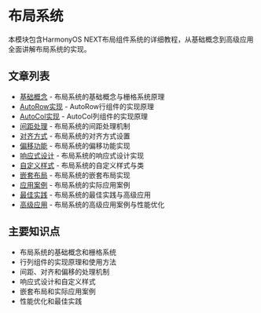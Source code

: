# 布局系统

本模块包含HarmonyOS NEXT布局组件系统的详细教程，从基础概念到高级应用全面讲解布局系统的实现。

## 文章列表

- [基础概念](basic-concepts.md) - 布局系统的基础概念与栅格系统原理
- [AutoRow实现](auto-row.md) - AutoRow行组件的实现原理
- [AutoCol实现](auto-col.md) - AutoCol列组件的实现原理
- [间距处理](spacing.md) - 布局系统的间距处理机制
- [对齐方式](alignment.md) - 布局系统的对齐方式设置
- [偏移功能](offset.md) - 布局系统的偏移功能实现
- [响应式设计](responsive.md) - 布局系统的响应式设计实现
- [自定义样式](custom-style.md) - 布局系统的自定义样式与类
- [嵌套布局](nested.md) - 布局系统的嵌套布局实现
- [应用案例](cases.md) - 布局系统的实际应用案例
- [最佳实践](best-practices.md) - 布局系统的最佳实践与高级应用
- [高级应用](advanced.md) - 布局系统的高级应用案例与性能优化

## 主要知识点

- 布局系统的基础概念和栅格系统
- 行列组件的实现原理和使用方法
- 间距、对齐和偏移的处理机制
- 响应式设计和自定义样式
- 嵌套布局和实际应用案例
- 性能优化和最佳实践